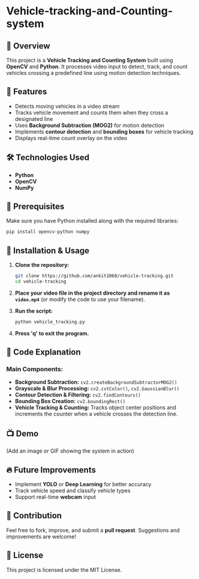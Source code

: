 # Vehicle-tracking-and-Counting-system


## 🚀 Overview
This project is a **Vehicle Tracking and Counting System** built using **OpenCV** and **Python**. It processes video input to detect, track, and count vehicles crossing a predefined line using motion detection techniques.

## 📌 Features
- Detects moving vehicles in a video stream
- Tracks vehicle movement and counts them when they cross a designated line
- Uses **Background Subtraction (MOG2)** for motion detection
- Implements **contour detection** and **bounding boxes** for vehicle tracking
- Displays real-time count overlay on the video

## 🛠️ Technologies Used
- **Python**
- **OpenCV**
- **NumPy**

## 🎯 Prerequisites
Make sure you have Python installed along with the required libraries:

```bash
pip install opencv-python numpy
```

## 📂 Installation & Usage
1. **Clone the repository:**
   ```bash
   git clone https://github.com/ankit1068/vehicle-tracking.git
   cd vehicle-tracking
   ```

2. **Place your video file in the project directory and rename it as `video.mp4`** (or modify the code to use your filename).

3. **Run the script:**
   ```bash
   python vehicle_tracking.py
   ```

4. **Press 'q' to exit the program.**

## 📝 Code Explanation
### **Main Components:**
- **Background Subtraction:** `cv2.createBackgroundSubtractorMOG2()`
- **Grayscale & Blur Processing:** `cv2.cvtColor()`, `cv2.GaussianBlur()`
- **Contour Detection & Filtering:** `cv2.findContours()`
- **Bounding Box Creation:** `cv2.boundingRect()`
- **Vehicle Tracking & Counting:** Tracks object center positions and increments the counter when a vehicle crosses the detection line.

## 📺 Demo
(Add an image or GIF showing the system in action)

## 🔥 Future Improvements
- Implement **YOLO** or **Deep Learning** for better accuracy
- Track vehicle speed and classify vehicle types
- Support real-time **webcam** input

## 🤝 Contribution
Feel free to fork, improve, and submit a **pull request**. Suggestions and improvements are welcome!

## 📜 License
This project is licensed under the MIT License.




